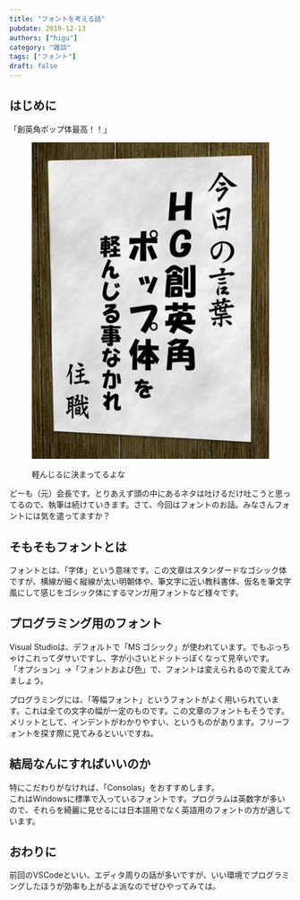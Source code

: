 ```yaml
---
title: "フォントを考える話"
pubdate: 2019-12-13
authors: ["higu"]
category: "雑談"
tags: ["フォント"]
draft: false
---
```


## はじめに

「創英角ポップ体最高！！」

<figure>

![](./images.jpeg)

<figcaption>

軽んじるに決まってるよな

</figcaption>

</figure>

どーも（元）会長です。とりあえず頭の中にあるネタは吐けるだけ吐こうと思ってるので、執筆は続けていきます。さて、今回はフォントのお話。みなさんフォントには気を遣ってますか？

## そもそもフォントとは

フォントとは、「字体」という意味です。この文章はスタンダードなゴシック体ですが、横線が細く縦線が太い明朝体や、筆文字に近い教科書体、仮名を筆文字風にして感じをゴシック体にするマンガ用フォントなど様々です。

## プログラミング用のフォント

Visual Studioは、デフォルトで「MS ゴシック」が使われています。でもぶっちゃけこれってダサいですし、字が小さいとドットっぽくなって見辛いです。  
「オプション」→「フォントおよび色」で、フォントは変えられるので変えてみましょう。  
  
プログラミングには、「等幅フォント」というフォントがよく用いられています。これは全ての文字の幅が一定のものです。この文章のフォントもそうです。  
メリットとして、インデントがわかりやすい、というものがあります。フリーフォントを探す際に見てみるといいですね。

## 結局なんにすればいいのか

特にこだわりがなければ、「Consolas」をおすすめします。  
これはWindowsに標準で入っているフォントです。プログラムは英数字が多いので、それらを綺麗に見せるには日本語用でなく英語用のフォントの方が適しています。

## おわりに

前回のVSCodeといい、エディタ周りの話が多いですが、いい環境でプログラミングしたほうが効率も上がるよ派なのでぜひやってみては。
